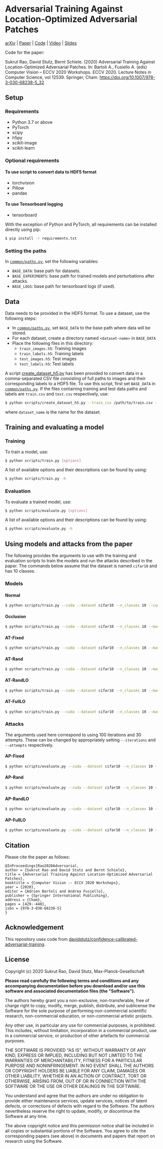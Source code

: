 # Adversarial Training Against Location-Optimized Adversarial Patches

[arXiv](https://arxiv.org/abs/2005.02313) | [Paper](https://link.springer.com/chapter/10.1007/978-3-030-68238-5_32) | [Code](https://github.com/sukrutrao/adversarial-patch-training) | [Video](https://www.youtube.com/watch?v=Qkszh-wYWoY) | [Slides](https://sukrutrao.github.io/project/adversarial-patch-training/AdversarialTrainingAgainstLocationOptimizedAdversarialPatches_Slides.pdf)

Code for the paper:

Sukrut Rao, David Stutz, Bernt Schiele. (2020) Adversarial Training Against Location-Optimized Adversarial Patches. In: Bartoli A., Fusiello A. (eds) Computer Vision – ECCV 2020 Workshops. ECCV 2020. Lecture Notes in Computer Science, vol 12539. Springer, Cham. https://doi.org/10.1007/978-3-030-68238-5_32

## Setup

### Requirements
* Python 3.7 or above
* PyTorch
* scipy
* h5py
* scikit-image
* scikit-learn

### Optional requirements
#### To use script to convert data to HDF5 format
* torchvision
* Pillow
* pandas
#### To use Tensorboard logging
* tensorboard

With the exception of Python and PyTorch, all requirements can be installed directly using pip:
```bash
$ pip install -r requirements.txt
```

### Setting the paths

In [`common/paths.py`](common/paths.py), set the following variables:
* `BASE_DATA`: base path for datasets.
* `BASE_EXPERIMENTS`: base path for trained models and perturbations after attacks.
* `BASE_LOGS`: base path for tensorboard logs (if used).

## Data

Data needs to be provided in the HDF5 format. To use a dataset, use the following steps:
* In [`common/paths.py`](common/paths.py), set `BASE_DATA` to the base path where data will be stored.
* For each dataset, create a directory named `<dataset-name>` in `BASE_DATA`
* Place the following files in this directory:
  * `train_images.h5`: Training images
  * `train_labels.h5`: Training labels
  * `test_images.h5`: Test images
  * `test_labels.h5`: Test labels

A script [create_dataset_h5.py](scripts/create_dataset_h5.py) has been provided to convert data in a comma-separated CSV file consisting of full paths to images and their corresponding labels to a HDF5 file. To use this script, first set `BASE_DATA` in [`common/paths.py`](common/paths.py). If the files containing training and test data paths and labels are `train.csv` and `test.csv` respectively, use:
```bash
$ python scripts/create_dataset_h5.py --train_csv /path/to/train.csv --test_csv /path/to/test.csv --dataset dataset_name
```
where `dataset_name` is the name for the dataset.

## Training and evaluating a model
### Training
To train a model, use:
```bash
$ python scripts/train.py [options]
```

A list of available options and their descriptions can be found by using:
```bash
$ python scripts/train.py -h
```
### Evaluation
To evaluate a trained model, use:
```bash
$ python scripts/evaluate.py [options]
```

A list of available options and their descriptions can be found by using:
```bash
$ python scripts/evaluate.py -h
```



## Using models and attacks from the paper

The following provides the arguments to use with the training and evaluation scripts to train the models and run the attacks described in the paper. The commands below assume that the dataset is named `cifar10` and has 10 classes.

### Models
#### Normal
```bash
$ python scripts/train.py --cuda --dataset cifar10 --n_classes 10 --cuda --mode normal --log_dir logs --snapshot_frequency 5 --models_dir models --use_tensorboard --use_flip
```

#### Occlusion
```bash
$ python scripts/train.py --cuda --dataset cifar10 --n_classes 10 --mask_dims 8 8 --mode adversarial --location random --exclude_box 11 11 10 10 --epsilon 0.1 --signed_grad --max_iterations 1 --log_dir logs --snapshot_frequency 5 --models_dir models --use_tensorboard --use_flip
```

#### AT-Fixed
```bash
$ python scripts/train.py --cuda --dataset cifar10 --n_classes 10 --mask_pos 3 3 --mask_dims 8 8 --mode adversarial --location fixed --exclude_box 11 11 10 10 --epsilon 0.1 --signed_grad --max_iterations 25 --log_dir logs --snapshot_frequency 5 --models_dir models --use_tensorboard --use_flip
```

#### AT-Rand
```bash
$ python scripts/train.py --cuda --dataset cifar10 --n_classes 10 --mask_dims 8 8 --mode adversarial --location random --exclude_box 11 11 10 10 --epsilon 0.1 --signed_grad --max_iterations 25 --log_dir logs --snapshot_frequency 5 --models_dir models --use_tensorboard --use_flip
```

#### AT-RandLO
```bash
$ python scripts/train.py --cuda --dataset cifar10 --n_classes 10 --mask_dims 8 8 --mode adversarial --location random --exclude_box 11 11 10 10 --epsilon 0.1 --signed_grad --max_iterations 25 --optimize_location --opt_type random --stride 2 --log_dir logs --snapshot_frequency 5 --models_dir models --use_tensorboard --use_flip
```

#### AT-FullLO
```bash
$ python scripts/train.py --cuda --dataset cifar10 --n_classes 10 --mask_dims 8 8 --mode adversarial --location random --exclude_box 11 11 10 10 --epsilon 0.1 --signed_grad --max_iterations 25 --optimize_location --opt_type full --stride 2 --log_dir logs --snapshot_frequency 5 --models_dir models --use_tensorboard --use_flip
```

### Attacks

The arguments used here correspond to using 100 iterations and 30 attempts. These can be changed by appropriately setting `--iterations` and `--attempts` respectively.

#### AP-Fixed
```bash
$ python scripts/evaluate.py --cuda --dataset cifar10 --n_classes 10 --mask_pos 3 3 --mask_dims 8 8 --mode adversarial --log_dir logs --models_dir models --saved_model_file model_complete_200 --attempts 30 --location fixed --epsilon 0.05 --iterations 100 --signed_grad --perturbations_file perturbations --use_tensorboard
```

#### AP-Rand
```bash
$ python scripts/evaluate.py --cuda --dataset cifar10 --n_classes 10 --mask_dims 8 8 --mode adversarial --log_dir logs --models_dir models --saved_model_file model_complete_200 --attempts 30 --location random --epsilon 0.05 --iterations 100 --exclude_box 11 11 10 10 --signed_grad --perturbations_file perturbations --use_tensorboard
```

#### AP-RandLO
```bash
$ python scripts/evaluate.py --cuda --dataset cifar10 --n_classes 10 --mask_dims 8 8 --mode adversarial --log_dir logs --models_dir models --saved_model_file model_complete_200 --attempts 30 --location random --epsilon 0.05 --iterations 100 --exclude_box 11 11 10 10 --optimize_location --opt_type random --stride 2 --signed_grad --perturbations_file perturbations --use_tensorboard
```

#### AP-FullLO
```bash
$ python scripts/evaluate.py --cuda --dataset cifar10 --n_classes 10 --mask_dims 8 8 --mode adversarial --log_dir logs --models_dir models --saved_model_file model_complete_200 --attempts 30 --location random --epsilon 0.05 --iterations 100 --exclude_box 11 11 10 10 --optimize_location --opt_type full --stride 2 --signed_grad --perturbations_file perturbations --use_tensorboard
```

## Citation

Please cite the paper as follows:
```
@InProceedings{Rao2020Adversarial,
author = {Sukrut Rao and David Stutz and Bernt Schiele},
title = {Adversarial Training Against Location-Optimized Adversarial Patches},
booktitle = {Computer Vision -- ECCV 2020 Workshops},
year = {2020},
editor = {Adrien Bartoli and Andrea Fusiello},
publisher = {Springer International Publishing},
address = {Cham},
pages = {429--448},
isbn = {978-3-030-68238-5}
}
```

## Acknowledgement

This repository uses code from [davidstutz/confidence-calibrated-adversarial-training](https://github.com/davidstutz/confidence-calibrated-adversarial-training).

## License
Copyright (c) 2020 Sukrut Rao, David Stutz, Max-Planck-Gesellschaft

**Please read carefully the following terms and conditions and any accompanying
documentation before you download and/or use this software and associated
documentation files (the "Software").**

The authors hereby grant you a non-exclusive, non-transferable, free of charge
right to copy, modify, merge, publish, distribute, and sublicense the Software
for the sole purpose of performing non-commercial scientific research,
non-commercial education, or non-commercial artistic projects.

Any other use, in particular any use for commercial purposes, is prohibited.
This includes, without limitation, incorporation in a commercial product, use in
a commercial service, or production of other artefacts for commercial purposes.

THE SOFTWARE IS PROVIDED "AS IS", WITHOUT WARRANTY OF ANY KIND, EXPRESS OR
IMPLIED, INCLUDING BUT NOT LIMITED TO THE WARRANTIES OF MERCHANTABILITY, FITNESS
FOR A PARTICULAR PURPOSE AND NONINFRINGEMENT. IN NO EVENT SHALL THE AUTHORS OR
COPYRIGHT HOLDERS BE LIABLE FOR ANY CLAIM, DAMAGES OR OTHER LIABILITY, WHETHER
IN AN ACTION OF CONTRACT, TORT OR OTHERWISE, ARISING FROM, OUT OF OR IN
CONNECTION WITH THE SOFTWARE OR THE USE OR OTHER DEALINGS IN THE SOFTWARE.

You understand and agree that the authors are under no obligation to provide
either maintenance services, update services, notices of latent defects, or
corrections of defects with regard to the Software. The authors nevertheless
reserve the right to update, modify, or discontinue the Software at any time.

The above copyright notice and this permission notice shall be included in all
copies or substantial portions of the Software. You agree to cite the
corresponding papers (see above) in documents and papers that report on research
using the Software.

